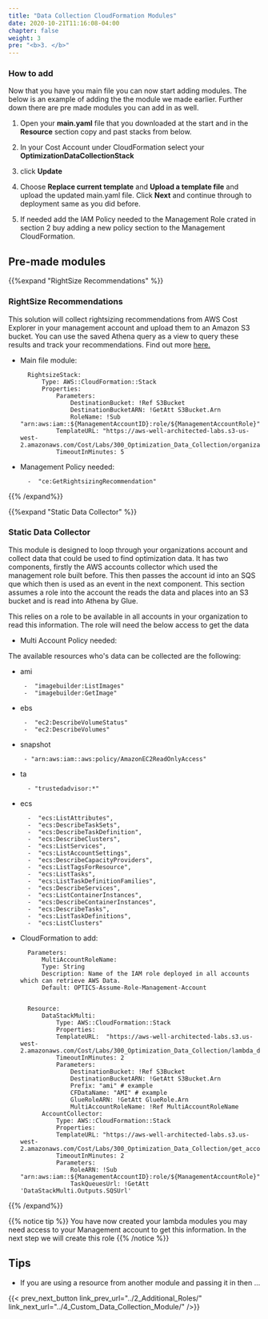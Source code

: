 ```yaml
---
title: "Data Collection CloudFormation Modules"
date: 2020-10-21T11:16:08-04:00
chapter: false
weight: 3
pre: "<b>3. </b>"
---
```


### How to add
Now that you have you main file you can now start adding modules. The below is an example of adding the the module we made earlier. Further down there are pre made modules you can add in as well. 



1. Open your **main.yaml** file that you downloaded at the start and in the **Resource** section copy and past stacks from below.

2. In your Cost Account under CloudFormation select your **OptimizationDataCollectionStack** 

3. click **Update** 

4. Choose **Replace current template** and **Upload a template file** and upload the updated main.yaml file. Click **Next** and continue through to deployment same as you did before.

5. If needed add the IAM Policy needed to the Management Role crated in section 2 buy adding a new policy section to the Management CloudFormation. 



## Pre-made modules


{{%expand "RightSize Recommendations" %}}

### RightSize Recommendations
This solution will collect rightsizing recommendations from AWS Cost Explorer in your management account and upload them to an Amazon S3 bucket. You can use the saved Athena query as a view to query these results and track your recommendations. Find out more [here.](https://docs.aws.amazon.com/awsaccountbilling/latest/aboutv2/ce-rightsizing.html)

* Main file module:

        RightsizeStack:
            Type: AWS::CloudFormation::Stack
            Properties:
                Parameters:
                    DestinationBucket: !Ref S3Bucket
                    DestinationBucketARN: !GetAtt S3Bucket.Arn 
                    RoleName: !Sub "arn:aws:iam::${ManagementAccountID}:role/${ManagementAccountRole}"
                TemplateURL: "https://aws-well-architected-labs.s3-us-west-2.amazonaws.com/Cost/Labs/300_Optimization_Data_Collection/organization_rightsizing_lambda.yaml"
                TimeoutInMinutes: 5


* Management Policy needed:

        -  "ce:GetRightsizingRecommendation"
{{% /expand%}}



{{%expand "Static Data Collector" %}}

### Static Data Collector
This module is designed to loop through your organizations account and collect data that could be used to find optimization data. It has two components, firstly the AWS accounts collector which used the management role built before. This then passes the account id into an SQS que which then is used as an event in the next component. This section assumes a role into the account the reads the data and places into an S3 bucket and is read into Athena by Glue.  

This relies on a role to be available in all accounts in your organization to read this information. The role will need the below access to get the data

* Multi Account Policy needed:


The available resources who's data can be collected are the following:
 * ami
    
        -  "imagebuilder:ListImages"
        -  "imagebuilder:GetImage"

 * ebs

        -  "ec2:DescribeVolumeStatus"
        -  "ec2:DescribeVolumes"

 * snapshot

        - "arn:aws:iam::aws:policy/AmazonEC2ReadOnlyAccess"

* ta
       
        - "trustedadvisor:*"

* ecs

        -  "ecs:ListAttributes",
        -  "ecs:DescribeTaskSets",
        -  "ecs:DescribeTaskDefinition",
        -  "ecs:DescribeClusters",
        -  "ecs:ListServices",
        -  "ecs:ListAccountSettings",
        -  "ecs:DescribeCapacityProviders",
        -  "ecs:ListTagsForResource",
        -  "ecs:ListTasks",
        -  "ecs:ListTaskDefinitionFamilies",
        -  "ecs:DescribeServices",
        -  "ecs:ListContainerInstances",
        -  "ecs:DescribeContainerInstances",
        -  "ecs:DescribeTasks",
        -  "ecs:ListTaskDefinitions",
        -  "ecs:ListClusters"

* CloudFormation to add:


        Parameters:
            MultiAccountRoleName:
            Type: String
            Description: Name of the IAM role deployed in all accounts which can retrieve AWS Data.
            Default: OPTICS-Assume-Role-Management-Account


        Resource:
            DataStackMulti:
                Type: AWS::CloudFormation::Stack
                Properties:
                TemplateURL:  "https://aws-well-architected-labs.s3.us-west-2.amazonaws.com/Cost/Labs/300_Optimization_Data_Collection/lambda_data.yaml"
                TimeoutInMinutes: 2
                Parameters:
                    DestinationBucket: !Ref S3Bucket
                    DestinationBucketARN: !GetAtt S3Bucket.Arn 
                    Prefix: "ami" # example 
                    CFDataName: "AMI" # example 
                    GlueRoleARN: !GetAtt GlueRole.Arn
                    MultiAccountRoleName: !Ref MultiAccountRoleName
            AccountCollector:
                Type: AWS::CloudFormation::Stack
                Properties:
                TemplateURL: "https://aws-well-architected-labs.s3.us-west-2.amazonaws.com/Cost/Labs/300_Optimization_Data_Collection/get_accounts.yaml"
                TimeoutInMinutes: 2
                Parameters:
                    RoleARN: !Sub "arn:aws:iam::${ManagementAccountID}:role/${ManagementAccountRole}"
                    TaskQueuesUrl: !GetAtt 'DataStackMulti.Outputs.SQSUrl'



{{% /expand%}}

{{% notice tip %}}
You have now created your lambda modules you may need access to your Management account to get this information. In the next step we will create this role
{{% /notice %}}


## Tips
* If you are using a resource from another module and passing it in then ...



{{< prev_next_button link_prev_url="../2_Additional_Roles/" link_next_url="../4_Custom_Data_Collection_Module/" />}}
